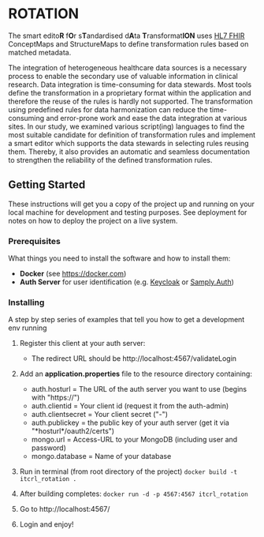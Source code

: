 # ROTATION
The smart edito**R** f**O**r s**T**andardised d**A**ta **T**ransformat**ION** uses [HL7 FHIR](http://hl7.org/fhir/) ConceptMaps and StructureMaps to define transformation rules based on matched metadata.

The integration of heterogeneous healthcare data sources is a necessary process to enable the secondary use of valuable information in clinical research. Data integration is time-consuming for data stewards. Most tools define the transformation in a proprietary format within the application and therefore the reuse of the rules is hardly not supported. The transformation using predefined rules for data harmonization can reduce the time-consuming and error-prone work and ease the data integration at various sites. In our study, we examined various script(ing) languages to find the most suitable candidate for definition of transformation rules and implement a smart editor which supports the data stewards in selecting rules reusing them. Thereby, it also provides an automatic and seamless documentation to strengthen the reliability of the defined transformation rules.

## Getting Started

These instructions will get you a copy of the project up and running on your local machine for development and testing purposes. See deployment for notes on how to deploy the project on a live system.

### Prerequisites
What things you need to install the software and how to install them:
- **Docker** (see https://docker.com)
- **Auth Server** for user identification (e.g. [Keycloak](https://www.keycloak.org/) or [Samply.Auth](https://maven.mitro.dkfz.de/samply/auth/))

### Installing
A step by step series of examples that tell you how to get a development env running

1. Register this client at your auth server:
    - The redirect URL should be http://localhost:4567/validateLogin
2. Add an  **application.properties** file to the resource directory containing:
    - auth.hosturl = The URL of the auth server you want to use (begins with "https://")
    - auth.clientid = Your client id (request it from the auth-admin)
    - auth.clientsecret = Your client secret ("-")
    - auth.publickey = the public key of your auth server (get it via "\*hosturl\*/oauth2/certs")
    - mongo.url = Access-URL to your MongoDB (including user and password)
    - mongo.database = Name of your database


3. Run in terminal (from root directory of the project)
    `docker build -t itcrl_rotation .`
4. After building completes:
    `docker run -d -p 4567:4567 itcrl_rotation`
5. Go to http://localhost:4567/
6. Login and enjoy! 
